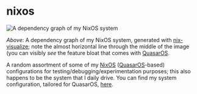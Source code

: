 # nixos

![A dependency graph of my NixOS system](./frame.png)

*Above*: A dependency graph of my NixOS system, generated with [nix-visualize](https://github.com/craigmbooth/nix-visualize); note the almost horizontal line through the middle of the image (you can visibly *see* the feature bloat that comes with [QuasarOS](https://github.com/quantum9innovation/QuasarOS).

A random assortment of some of my [NixOS](https://nixos.org/) ([QuasarOS](https://github.com/quantum9innovation/QuasarOS)-based) configurations for testing/debugging/experimentation purposes;
this also happens to be the system that I daily drive.
You can find my system configuration, tailored for QuasarOS, [here](https://github.com/quantum9innovation/netsanet).
